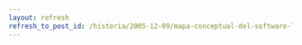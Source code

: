 ```yaml
---
layout: refresh
refresh_to_post_id: /historia/2005-12-09/mapa-conceptual-del-software-libre
---
```

